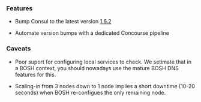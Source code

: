 ### Features

- Bump Consul to the latest version [1.6.2](https://github.com/hashicorp/consul/blob/master/CHANGELOG.md#162-november-13-2019)

- Automate version bumps with a dedicated Concourse pipeline


### Caveats

- Poor suport for configuring local services to check. We setimate that in a
  BOSH context, you should nowadays use the mature BOSH DNS features for
  this.

- Scaling-in from 3 nodes down to 1 node implies a short downtime (10-20
  seconds) when BOSH re-configues the only remaining node.
